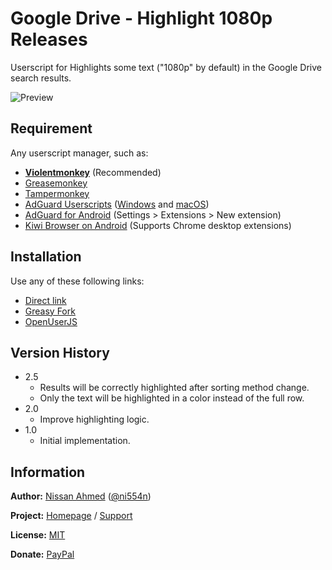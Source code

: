 # Google Drive - Highlight 1080p Releases

Userscript for Highlights some text ("1080p" by default) in the Google Drive search results.

![Preview](https://github.com/ni554n/userscripts/raw/master/.images/google-drive-highlight-1080p-releases.png)

## Requirement

Any userscript manager, such as:

- [**Violentmonkey**](https://violentmonkey.github.io/get-it/) (Recommended)
- [Greasemonkey](https://addons.mozilla.org/en-US/firefox/addon/greasemonkey/)
- [Tampermonkey](https://www.tampermonkey.net/)
- [AdGuard Userscripts](https://kb.adguard.com/en/general/userscripts) ([Windows](https://kb.adguard.com/en/windows/features/extensions) and [macOS](https://kb.adguard.com/en/macos/features/extensions))
- [AdGuard for Android](https://adguard.com/en/adguard-android/overview.html) (Settings > Extensions > New extension)
- [Kiwi Browser on Android](https://play.google.com/store/apps/details?id=com.kiwibrowser.browser) (Supports Chrome desktop extensions)

## Installation

Use any of these following links:

- [Direct link](https://github.com/ni554n/userscripts/raw/master/google-drive/highlight-1080p-releases/script.user.js)
- [Greasy Fork](https://greasyfork.org/en/scripts/433482-google-drive-highlight-text-in-search)
- [OpenUserJS](https://openuserjs.org/scripts/ni554n/Google_Drive_-_Default_Text_in_Search_Field)

## Version History

- 2.5
  - Results will be correctly highlighted after sorting method change.
  - Only the text will be highlighted in a color instead of the full row.
- 2.0
  - Improve highlighting logic.
- 1.0
  - Initial implementation.

## Information

**Author:** [Nissan Ahmed](https://ni554n.github.io) ([@ni554n](https://twitter.com/ni554n))

**Project:** [Homepage](https://github.com/ni554n/userscripts/) / [Support](https://github.com/ni554n/userscripts/issues)

**License:** [MIT](https://github.com/ni554n/userscripts/blob/master/LICENSE)

**Donate:** [PayPal](https://paypal.me/ni554n)
